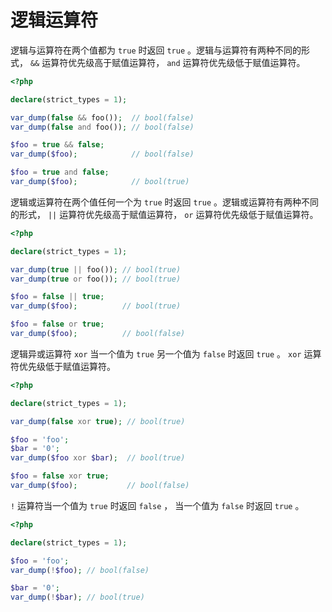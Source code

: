 # 逻辑运算符

逻辑与运算符在两个值都为 `true` 时返回 `true` 。逻辑与运算符有两种不同的形式， `&&` 运算符优先级高于赋值运算符， `and` 运算符优先级低于赋值运算符。

```php
<?php

declare(strict_types = 1);

var_dump(false && foo());  // bool(false)
var_dump(false and foo()); // bool(false)

$foo = true && false;
var_dump($foo);            // bool(false)

$foo = true and false;
var_dump($foo);            // bool(true)

```

逻辑或运算符在两个值任何一个为 `true` 时返回 `true` 。逻辑或运算符有两种不同的形式， `||` 运算符优先级高于赋值运算符， `or` 运算符优先级低于赋值运算符。

```php
<?php

declare(strict_types = 1);

var_dump(true || foo()); // bool(true)
var_dump(true or foo()); // bool(true)

$foo = false || true;
var_dump($foo);          // bool(true)

$foo = false or true;
var_dump($foo);          // bool(false)

```

逻辑异或运算符 `xor` 当一个值为 `true` 另一个值为 `false` 时返回 `true` 。 `xor` 运算符优先级低于赋值运算符。

```php
<?php

declare(strict_types = 1);

var_dump(false xor true); // bool(true)

$foo = 'foo';
$bar = '0';
var_dump($foo xor $bar);  // bool(true)

$foo = false xor true;
var_dump($foo);           // bool(false)

```

`!` 运算符当一个值为 `true` 时返回 `false` ， 当一个值为 `false` 时返回 `true` 。

```php
<?php

declare(strict_types = 1);

$foo = 'foo';
var_dump(!$foo); // bool(false)

$bar = '0';
var_dump(!$bar); // bool(true)

```

